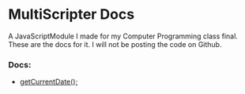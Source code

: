 # MultiScripter Docs
A JavaScriptModule I made for my Computer Programming class final. These are the docs for it. I will not be posting the code on Github.

### Docs:
- [getCurrentDate();](https://github.com/ArchiTheDev/MultiScripter-Docs/blob/main/getCurrentDate.md)
